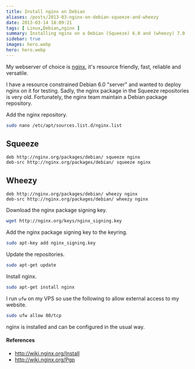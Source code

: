 ```yaml
---
title: Install nginx on Debian
aliases: /posts/2013-03-nginx-on-debian-squeeze-and-wheezy
date: 2013-03-14 18:09:21
tags: [ Linux,Debian,nginx ]
summary: Installing nginx on a Debian (Squeeze) 6.0 and (wheezy) 7.0
sidebar: true
images: hero.webp
hero: hero.webp
---
```


My webserver of choice is [nginx](http://nginx.org/), it's resource friendly,
fast, reliable and versatile.

I have a resource constrained Debian 6.0 "server" and wanted to deploy nginx on
it for testing. Sadly, the nginx package in the Squeeze repositories is very old.
Fortunately, the nginx team maintain a Debian package repository.

Add the nginx repository.

```bash
sudo nano /etc/apt/sources.list.d/nginx.list
```

## Squeeze ##

```text
deb http://nginx.org/packages/debian/ squeeze nginx
deb-src http://nginx.org/packages/debian/ squeeze nginx
```

## Wheezy ##

```text
deb http://nginx.org/packages/debian/ wheezy nginx
deb-src http://nginx.org/packages/debian/ wheezy nginx
```

Download the nginx package signing key.

```bash
wget http://nginx.org/keys/nginx_signing.key
```

Add the nginx package signing key to the keyring.

```bash
sudo apt-key add nginx_signing.key
```

Update the repositories.

```bash
sudo apt-get update
```

Install nginx.

```bash
sudo apt-get install nginx
```

I run `ufw` on my VPS so use the following to allow external access to my
website.

```bash
sudo ufw allow 80/tcp
```

nginx is installed and can be configured in the usual way.

#### References

  * <http://wiki.nginx.org/Install>
  * <http://wiki.nginx.org/Pgp>
